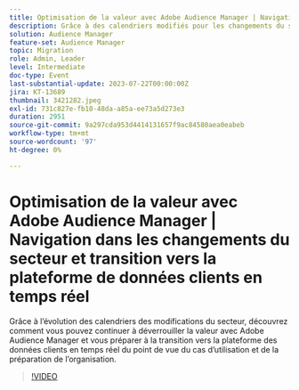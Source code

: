 ```yaml
---
title: Optimisation de la valeur avec Adobe Audience Manager | Navigation dans les changements du secteur et transition vers la plateforme de données clients en temps réel
description: Grâce à des calendriers modifiés pour les changements du secteur, découvrez comment vous pouvez continuer à déverrouiller la valeur avec Adobe Audience Manager et vous préparer à la transition vers la plateforme RTCDP du point de vue du cas d’utilisation et de la préparation organisationnelle.
solution: Audience Manager
feature-set: Audience Manager
topic: Migration
role: Admin, Leader
level: Intermediate
doc-type: Event
last-substantial-update: 2023-07-22T00:00:00Z
jira: KT-13689
thumbnail: 3421282.jpeg
exl-id: 731c827e-fb10-48da-a85a-ee73a5d273e3
duration: 2951
source-git-commit: 9a297cda953d4414131657f9ac84580aea0eabeb
workflow-type: tm+mt
source-wordcount: '97'
ht-degree: 0%

---
```


# Optimisation de la valeur avec Adobe Audience Manager | Navigation dans les changements du secteur et transition vers la plateforme de données clients en temps réel

Grâce à l’évolution des calendriers des modifications du secteur, découvrez comment vous pouvez continuer à déverrouiller la valeur avec Adobe Audience Manager et vous préparer à la transition vers la plateforme des données clients en temps réel du point de vue du cas d’utilisation et de la préparation de l’organisation.

>[!VIDEO](https://video.tv.adobe.com/v/3421282/?learn=on)
